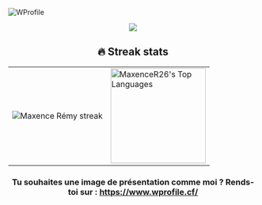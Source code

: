 ![WProfile](https://usefull-api.herokuapp.com/WProfile/MaxenceR26/Python,%20Java,%20Js/Je%20suis%20%C3%A2g%C3%A9%20de%2017%20ans,%20je%20suis%20pas-sionn%C3%A9%20par%20l%27informatique%20depuis%20%20petit)

<div align="center">
<img src="https://readme-typing-svg.herokuapp.com/?size=21&color=22769B&width=408&height=59&lines=French+%3A+Developpeurs"/>

## 🔥 Streak stats

<table>
  <tr>
<td style="border:none;">
<!-- GitHub Readme Streak Stats - https://github.com/MaxenceR26/github-readme-streak-stats -->
<p align="center">
    <img alt="Maxence Rémy streak" src="https://github-readme-streak-stats.herokuapp.com/?user=MaxenceR26&theme=monokai-metallian&hide_border=true"/>
</p>
    </td>
    <td>
<img alt="MaxenceR26's Top Languages" src="https://github-readme-stats.vercel.app/api/top-langs/?username=MaxenceR26&langs_count=8&layout=compact&theme=react&hide_border=true&bg_color=1F222E&title_color=F85D7F&icon_color=F8D866&hide=Jupyter%20Notebook" height="192px"/>
    </td>
  </tr>
</table>

### Tu souhaites une image de présentation comme moi ? Rends-toi sur : https://www.wprofile.cf/

